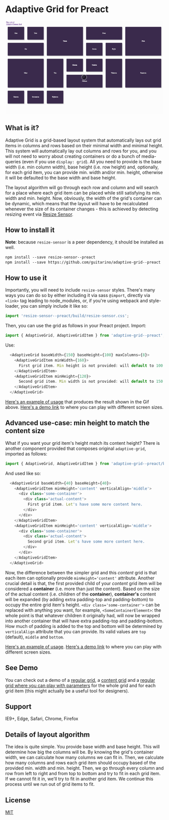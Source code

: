 # Adaptive Grid for Preact

![Animated image that shows functionality of the adaptive grid. It shows how depending on the size of the grid's container as well as the sizes of individual grid items, the items will be layed out to have less gaps in the overall grid.](https://raw.githubusercontent.com/guitarino/adaptive-grid--preact/master/assets/video.gif)

## What is it?

Adaptive Grid is a grid-based layout system that automatically lays out grid items in columns and rows based on their minimal width and minimal height. This system will automatically lay out columns and rows for you, and you will not need to worry about creating containers or do a bunch of media-queries (even if you use `display: grid`). All you need to provide is the base width (i.e. min column width), base height (i.e. row height) and, optionally, for each grid item, you can provide min. width and/or min. height, otherwise it will be defaulted to the base width and base height.

The layout algorithm will go through each row and column and will search for a place where each grid item can be placed while still satisfying its min. width and min. height. Now, obviously, the width of the grid's container can be dynamic, which means that the layout will have to be recalculated whenever the size of its container changes - this is achieved by detecting resizing event via [Resize Sensor](https://github.com/guitarino/resize-sensor--preact).

## How to install it

**Note**: because `resize-sensor` is a peer dependency, it should be installed as well.

```
npm install --save resize-sensor--preact
npm install --save https://github.com/guitarino/adaptive-grid--preact
```

## How to use it

Importantly, you will need to include `resize-sensor` styles. There's many ways you can do so by either including it via sass `@import`, directly via `<link>` tag leading to node_modules, or, if you're using webpack and style-loader, you can simply include it like so:

```javascript
import 'resize-sensor--preact/build/resize-sensor.css';
```

Then, you can use the grid as follows in your Preact project. Import:

```javascript
import { AdaptiveGrid, AdaptiveGridItem } from 'adaptive-grid--preact';
```

Use:

```javascript
  <AdaptiveGrid baseWidth={150} baseHeight={100} maxColumns={8}>
    <AdaptiveGridItem minWidth={160}>
      First grid item. Min height is not provided: will default to 100.
    </AdaptiveGridItem>
    <AdaptiveGridItem minHeight={120}>
      Second grid item. Min width is not provided: will default to 150.
    </AdaptiveGridItem>
  </AdaptiveGrid>
```

[Here's an example of usage](https://github.com/guitarino/adaptive-grid--preact/blob/master/demo/src/App.jsx) that produces the result shown in the Gif above. [Here's a demo link](https://guitarino.github.io/adaptive-grid--preact/) to where you can play with different screen sizes.

## Advanced use-case: min height to match the content size

What if you want your grid item's height match its content height? There is another component provided that composes original `adaptive-grid`, imported as follows:

```javascript
import { AdaptiveGrid, AdaptiveGridItem } from 'adaptive-grid--preact/build/adaptive-content-grid';
```

And used like so:

```javascript
  <AdaptiveGrid baseWidth={40} baseHeight={40}>
    <AdaptiveGridItem minHeight='content' verticalAlign='middle'>
      <div class='some-container'>
        <div class='actual-content'>
          First grid item. Let's have some more content here.
        </div>
      </div>
    </AdaptiveGridItem>
    <AdaptiveGridItem minHeight='content' verticalAlign='middle'>
      <div class='some-container'>
        <div class='actual-content'>
          Second grid item. Let's have some more content here.
        </div>
      </div>
    </AdaptiveGridItem>
  </AdaptiveGrid>
```

Now, the difference between the simpler grid and this *content* grid is that each item can optionally provide `minHeight='content'` attribute. Another crucial detail is that, the first provided child of your *content* grid item will be considered a **container** (i.e. more than just the content). Based on the size of the actual content (i.e. children of the **container**), **container's** content will be expanded (by adding extra padding-top and padding-bottom) to occupy the entire grid item's height. `<div class='some-container'>` can be replaced with anything you want, for example, `<SomeContainerElement>`: the whole point is that whatever children it originally had, will now be wrapped into another container that will have extra padding-top and padding-bottom. How much of padding is added to the top and bottom will be determined by `verticalAlign` attribute that you can provide. Its valid values are `top` (default), `middle` and `bottom`.

[Here's an example of usage](https://github.com/guitarino/adaptive-grid--preact/blob/master/demo/src/App.Content.jsx). [Here's a demo link](https://guitarino.github.io/adaptive-grid--preact/content.html) to where you can play with different screen sizes.

## See Demo

You can check out a demo of a [regular grid](https://guitarino.github.io/adaptive-grid--preact/), a [content grid](https://guitarino.github.io/adaptive-grid--preact/content.html) and a [regular grid where you can play with parameters](https://guitarino.github.io/adaptive-grid--preact/builder.html) for the whole grid and for each grid item (this might actually be a useful tool for designers).

## Support

IE9+, Edge, Safari, Chrome, Firefox

## Details of layout algorithm

The idea is quite simple. You provide base width and base height. This will determine how big the columns will be. By knowing the grid's container width, we can calculate how many columns we can fit in. Then, we calculate how many columns and rows each grid item should occupy based of the provided min. width and min. height. Then, we go through every column and row from left to right and from top to bottom and try to fit in each grid item. If we cannot fit it in, we'll try to fit in another grid item. We continue this process until we run out of grid items to fit.

## License

[MIT](https://github.com/guitarino/resize-sensor--preact/blob/master/LICENSE)